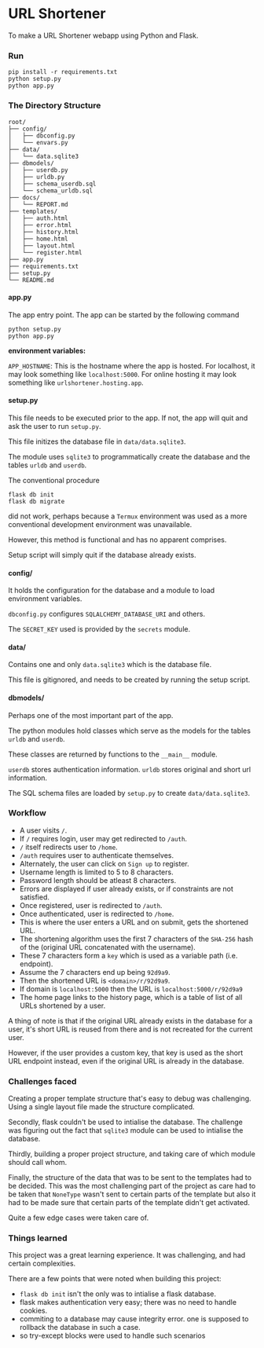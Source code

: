 # URL Shortener

To make a URL Shortener webapp using Python and Flask.

### Run
```
pip install -r requirements.txt
python setup.py
python app.py
```

### The Directory Structure
```
root/
├── config/
│   ├── dbconfig.py
│   └── envars.py
├── data/
│   └── data.sqlite3
├── dbmodels/
│   ├── userdb.py
│   ├── urldb.py
│   ├── schema_userdb.sql
│   └── schema_urldb.sql
├── docs/
│   └── REPORT.md
├── templates/
│   ├── auth.html
│   ├── error.html
│   ├── history.html
│   ├── home.html
│   ├── layout.html
│   └── register.html
├── app.py
├── requirements.txt
├── setup.py
└── README.md
```

#### app.py
The app entry point. The app can be started by the following command
```
python setup.py
python app.py
```

**environment variables:**

`APP_HOSTNAME`: This is the hostname where the app is hosted.
For localhost, it may look something like `localhost:5000`.
For online hosting it may look something like `urlshortener.hosting.app`.

#### setup.py
This file needs to be executed prior to the app.
If not, the app will quit and ask the user to run `setup.py`.

This file initizes the database file in `data/data.sqlite3`.

The module uses `sqlite3` to programmatically create the database and the tables `urldb` and `userdb`.

The conventional procedure
```
flask db init
flask db migrate
```

did not work, perhaps because a `Termux` environment was used as a more conventional development environment was unavailable.

However, this method is functional and has no apparent comprises.

Setup script will simply quit if the database already exists.

#### config/
It holds the configuration for the database and a module to load environment variables.

`dbconfig.py` configures `SQLALCHEMY_DATABASE_URI` and others.

The `SECRET_KEY` used is provided by the `secrets` module.

#### data/
Contains one and only `data.sqlite3` which is the database file.

This file is gitignored, and needs to be created by running the setup script.

#### dbmodels/
Perhaps one of the most important part of the app.

The python modules hold classes which serve as the models for the tables `urldb` and `userdb`.

These classes are returned by functions to the `__main__` module.

`userdb` stores authentication information. `urldb` stores original and short url information.

The SQL schema files are loaded by `setup.py` to create `data/data.sqlite3`.

### Workflow
- A user visits `/`.
- If `/` requires login, user may get redirected to `/auth`.
- `/` itself redirects user to `/home`.
- `/auth` requires user to authenticate themselves.
- Alternately, the user can click on `Sign up` to register.
- Username length is limited to 5 to 8 characters.
- Password length should be atleast 8 characters.
- Errors are displayed if user already exists, or if constraints are not satisfied.
- Once registered, user is redirected to `/auth`.
- Once authenticated, user is redirected to `/home`.
- This is where the user enters a URL and on submit, gets the shortened URL.
- The shortening algorithm uses the first 7 characters of the `SHA-256` hash of the (original URL concatenated with the username).
- These 7 characters form a `key` which is used as a variable path (i.e. endpoint).
- Assume the 7 characters end up being `92d9a9`.
- Then the shortened URL is `<domain>/r/92d9a9`.
- If domain is `localhost:5000` then the URL is `localhost:5000/r/92d9a9`
- The home page links to the history page, which is a table of list of all URLs shortened by a user.

A thing of note is that if the original URL already exists in the database for a user, it's short URL is reused from there and is not recreated for the current user.

However, if the user provides a custom key, that key is used as the short URL endpoint instead, even if the original URL is already in the database.

### Challenges faced
Creating a proper template structure that's easy to debug was challenging.
Using a single layout file made the structure complicated.

Secondly, flask couldn't be used to intialise the database.
The challenge was figuring out the fact that `sqlite3` module can be used to intialise the database.

Thirdly, building a proper project structure, and taking care of which module should call whom.

Finally, the structure of the data that was to be sent to the templates had to be decided.
This was the most challenging part of the project as care had to be taken that `NoneType` wasn't sent to certain parts of the template but also it had to be made sure that certain parts of the template didn't get activated.

Quite a few edge cases were taken care of.

### Things learned
This project was a great learning experience. It was challenging, and had certain complexities.

There are a few points that were noted when building this project:

- `flask db init` isn't the only was to intialise a flask database.
- flask makes authentication very easy; there was no need to handle cookies.
- commiting to a database may cause integrity error. one is supposed to rollback the database in such a case.
- so try-except blocks were used to handle such scenarios
